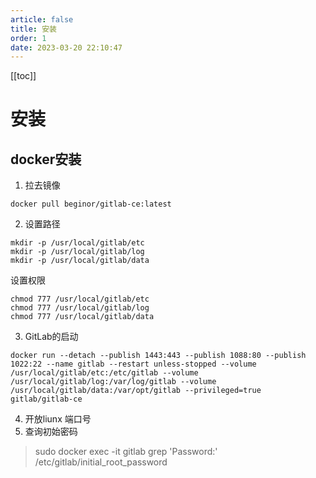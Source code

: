 ```yaml
---
article: false
title: 安装
order: 1
date: 2023-03-20 22:10:47
---
```


[[toc]]

# 安装
## docker安装
1.  拉去镜像
```
docker pull beginor/gitlab-ce:latest
```
   

2. 设置路径
```
mkdir -p /usr/local/gitlab/etc
mkdir -p /usr/local/gitlab/log
mkdir -p /usr/local/gitlab/data
```
设置权限
```
chmod 777 /usr/local/gitlab/etc 
chmod 777 /usr/local/gitlab/log 
chmod 777 /usr/local/gitlab/data
```

3.  GitLab的启动
```
docker run --detach --publish 1443:443 --publish 1088:80 --publish 1022:22 --name gitlab --restart unless-stopped --volume /usr/local/gitlab/etc:/etc/gitlab --volume /usr/local/gitlab/log:/var/log/gitlab --volume /usr/local/gitlab/data:/var/opt/gitlab --privileged=true gitlab/gitlab-ce
```

4. 开放liunx 端口号
5. 查询初始密码
> sudo docker exec -it gitlab grep 'Password:' /etc/gitlab/initial_root_password

